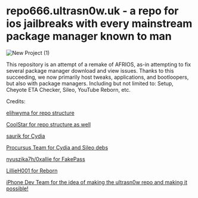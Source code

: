 # repo666.ultrasn0w.uk - a repo for ios jailbreaks with every mainstream package manager known to man 

![New Project (1)](https://user-images.githubusercontent.com/59025363/208972758-b11fbcbf-7a00-4eaa-b75c-0b013ef14955.png)




This repository is an attempt of a remake of AFRIOS, as-in attempting to fix several package manager download and view issues.
Thanks to this succeeding, we now primarily host tweaks, applications, and bootloopers, but also with package managers.
Including but not limited to: Setup, Cheyote ETA Checker, Sileo, YouTube Reborn, etc.

Credits:

[elihwyma for repo structure](https://github.com/elihwyma/)

[CoolStar for repo structure as well](https://twitter.com/CStar_OW)

[saurik for Cydia](https://twitter.com/saurik)

[Procursus Team for Cydia and Sileo debs](https://twitter.com/procursusteam)

[nyuszika7h/0xallie for FakePass](https://github.com/0xallie)

[LillieH001 for Reborn](https://github.com/LillieH001)

[iPhone Dev Team for the idea of making the ultrasn0w repo and making it possible!](https://twitter.com/iphone_dev)



